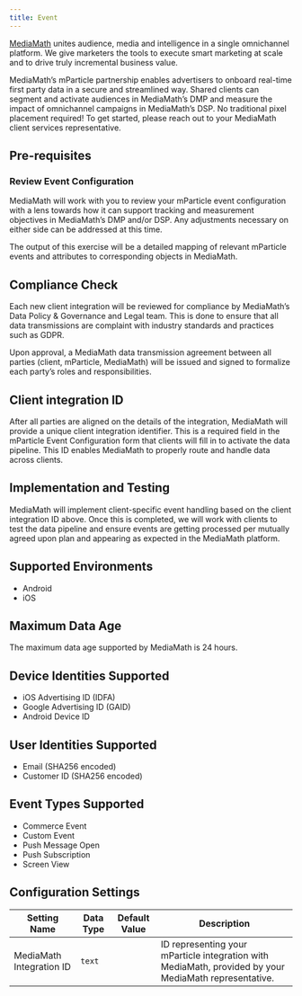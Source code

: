 ```yaml
---
title: Event
---
```


[MediaMath](https://www.mediamath.com) unites audience, media and intelligence in a single omnichannel platform. We give marketers the tools to execute smart marketing at scale and to drive truly incremental business value.

MediaMath’s mParticle partnership enables advertisers to onboard real-time first party data in a secure and streamlined way. Shared clients can segment and activate audiences in MediaMath’s DMP and measure the impact of omnichannel campaigns in MediaMath’s DSP. No traditional pixel placement required! To get started, please reach out to your MediaMath client services representative.

## Pre-requisites

### Review Event Configuration

MediaMath will work with you to review your mParticle event configuration with a lens towards how it can support tracking and measurement objectives in MediaMath’s DMP and/or DSP. Any adjustments necessary on either side can be addressed at this time. 

The output of this exercise will be a detailed mapping of relevant mParticle events and attributes to corresponding objects in MediaMath.

## Compliance Check

Each new client integration will be reviewed for compliance by MediaMath’s Data Policy & Governance and Legal team. This is done to ensure that all data transmissions are complaint with industry standards and practices such as GDPR.

Upon approval, a MediaMath data transmission agreement between all parties (client, mParticle, MediaMath) will be issued and signed to formalize each party’s roles and responsibilities.

## Client integration ID

After all parties are aligned on the details of the integration, MediaMath will provide a unique client integration identifier. This is a required field in the mParticle Event Configuration form that clients will fill in to activate the data pipeline. This ID enables MediaMath to properly route and handle data across clients.

## Implementation and Testing

MediaMath will implement client-specific event handling based on the client integration ID above. Once this is completed, we will work with clients to test the data pipeline and ensure events are getting processed per mutually agreed upon plan and appearing as expected in the MediaMath platform.

## Supported Environments

* Android
* iOS

## Maximum Data Age

The maximum data age supported by MediaMath is 24 hours.

## Device Identities Supported

* iOS Advertising ID (IDFA)
* Google Advertising ID (GAID)
* Android Device ID

## User Identities Supported

* Email (SHA256 encoded)
* Customer ID (SHA256 encoded)

## Event Types Supported

* Commerce Event
* Custom Event
* Push Message Open
* Push Subscription
* Screen View

## Configuration Settings

Setting Name | Data Type | Default Value | Description 
|---|---|---|---
MediaMath Integration ID |`text` | | ID representing your mParticle integration with MediaMath, provided by your MediaMath representative. |
